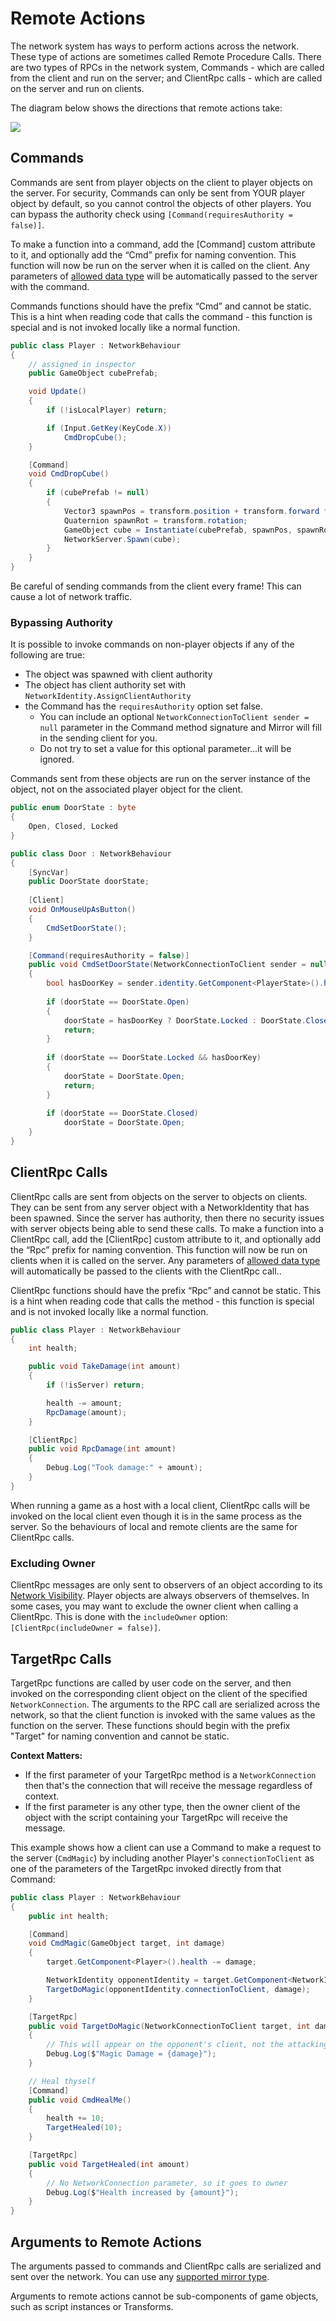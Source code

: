 # Remote Actions

The network system has ways to perform actions across the network. These type of actions are sometimes called Remote Procedure Calls. There are two types of RPCs in the network system, Commands - which are called from the client and run on the server; and ClientRpc calls - which are called on the server and run on clients.

The diagram below shows the directions that remote actions take:

![](<../../../.gitbook/assets/image (75).png>)

## Commands <a href="#commands" id="commands"></a>

Commands are sent from player objects on the client to player objects on the server. For security, Commands can only be sent from YOUR player object by default, so you cannot control the objects of other players. You can bypass the authority check using `[Command(requiresAuthority = false)]`.

To make a function into a command, add the \[Command] custom attribute to it, and optionally add the “Cmd” prefix for naming convention. This function will now be run on the server when it is called on the client. Any parameters of [allowed data type](../data-types.md) will be automatically passed to the server with the command.

Commands functions should have the prefix “Cmd” and cannot be static. This is a hint when reading code that calls the command - this function is special and is not invoked locally like a normal function.

```csharp
public class Player : NetworkBehaviour
{
    // assigned in inspector
    public GameObject cubePrefab;

    void Update()
    {
        if (!isLocalPlayer) return;

        if (Input.GetKey(KeyCode.X))
            CmdDropCube();
    }

    [Command]
    void CmdDropCube()
    {
        if (cubePrefab != null)
        {
            Vector3 spawnPos = transform.position + transform.forward * 2;
            Quaternion spawnRot = transform.rotation;
            GameObject cube = Instantiate(cubePrefab, spawnPos, spawnRot);
            NetworkServer.Spawn(cube);
        }
    }
}
```

Be careful of sending commands from the client every frame! This can cause a lot of network traffic.

### Bypassing Authority

It is possible to invoke commands on non-player objects if any of the following are true:

* The object was spawned with client authority
* The object has client authority set with `NetworkIdentity.AssignClientAuthority`
* the Command has the `requiresAuthority` option set false.
  * You can include an optional `NetworkConnectionToClient sender = null` parameter in the Command method signature and Mirror will fill in the sending client for you.
  * Do not try to set a value for this optional parameter...it will be ignored.

Commands sent from these objects are run on the server instance of the object, not on the associated player object for the client.

```csharp
public enum DoorState : byte
{
    Open, Closed, Locked
}

public class Door : NetworkBehaviour
{
    [SyncVar]
    public DoorState doorState;
    
    [Client]
    void OnMouseUpAsButton()
    {
        CmdSetDoorState();
    }

    [Command(requiresAuthority = false)]
    public void CmdSetDoorState(NetworkConnectionToClient sender = null)
    {
        bool hasDoorKey = sender.identity.GetComponent<PlayerState>().hasDoorKey;
        
        if (doorState == DoorState.Open)
        {
            doorState = hasDoorKey ? DoorState.Locked : DoorState.Closed;
            return;
        }
        
        if (doorState == DoorState.Locked && hasDoorKey)
        {
            doorState = DoorState.Open;
            return;
        }
        
        if (doorState == DoorState.Closed)
            doorState = DoorState.Open;
    }
}
```

## ClientRpc Calls <a href="#clientrpc-calls" id="clientrpc-calls"></a>

ClientRpc calls are sent from objects on the server to objects on clients. They can be sent from any server object with a NetworkIdentity that has been spawned. Since the server has authority, then there no security issues with server objects being able to send these calls. To make a function into a ClientRpc call, add the \[ClientRpc] custom attribute to it, and optionally add the “Rpc” prefix for naming convention. This function will now be run on clients when it is called on the server. Any parameters of [allowed data type](../data-types.md) will automatically be passed to the clients with the ClientRpc call..

ClientRpc functions should have the prefix “Rpc” and cannot be static. This is a hint when reading code that calls the method - this function is special and is not invoked locally like a normal function.

```csharp
public class Player : NetworkBehaviour
{
    int health;

    public void TakeDamage(int amount)
    {
        if (!isServer) return;

        health -= amount;
        RpcDamage(amount);
    }

    [ClientRpc]
    public void RpcDamage(int amount)
    {
        Debug.Log("Took damage:" + amount);
    }
}
```

When running a game as a host with a local client, ClientRpc calls will be invoked on the local client even though it is in the same process as the server. So the behaviours of local and remote clients are the same for ClientRpc calls.

### Excluding Owner

ClientRpc messages are only sent to observers of an object according to its [Network Visibility](../../interest-management/). Player objects are always observers of themselves. In some cases, you may want to exclude the owner client when calling a ClientRpc. This is done with the `includeOwner` option: `[ClientRpc(includeOwner = false)]`.

## TargetRpc Calls <a href="#targetrpc-calls" id="targetrpc-calls"></a>

TargetRpc functions are called by user code on the server, and then invoked on the corresponding client object on the client of the specified `NetworkConnection`. The arguments to the RPC call are serialized across the network, so that the client function is invoked with the same values as the function on the server. These functions should begin with the prefix "Target" for naming convention and cannot be static.

**Context Matters:**

* If the first parameter of your TargetRpc method is a `NetworkConnection` then that's the connection that will receive the message regardless of context.
* If the first parameter is any other type, then the owner client of the object with the script containing your TargetRpc will receive the message.

This example shows how a client can use a Command to make a request to the server (`CmdMagic`) by including another Player's `connectionToClient` as one of the parameters of the TargetRpc invoked directly from that Command:

```csharp
public class Player : NetworkBehaviour
{
    public int health;

    [Command]
    void CmdMagic(GameObject target, int damage)
    {
        target.GetComponent<Player>().health -= damage;

        NetworkIdentity opponentIdentity = target.GetComponent<NetworkIdentity>();
        TargetDoMagic(opponentIdentity.connectionToClient, damage);
    }

    [TargetRpc]
    public void TargetDoMagic(NetworkConnectionToClient target, int damage)
    {
        // This will appear on the opponent's client, not the attacking player's
        Debug.Log($"Magic Damage = {damage}");
    }

    // Heal thyself
    [Command]
    public void CmdHealMe()
    {
        health += 10;
        TargetHealed(10);
    }

    [TargetRpc]
    public void TargetHealed(int amount)
    {
        // No NetworkConnection parameter, so it goes to owner
        Debug.Log($"Health increased by {amount}");
    }
}
```

## Arguments to Remote Actions <a href="#arguments-to-remote-actions" id="arguments-to-remote-actions"></a>

The arguments passed to commands and ClientRpc calls are serialized and sent over the network. You can use any [supported mirror type](../data-types.md).

Arguments to remote actions cannot be sub-components of game objects, such as script instances or Transforms.
